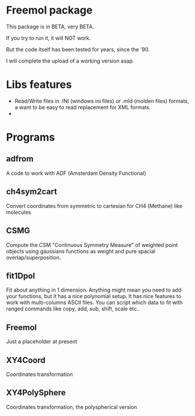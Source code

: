 # Freemol package

This package is in BETA, very BETA.

If you try to run it, it will NOT work.

But the code itself has been tested for years, since the '90.

I will complete the upload of a working version asap.

# Libs features

  - Read/Write files in .INI (windows ini files) or .mld (molden files) formats,
    a want to be easy to read replacement for XML formats.
  - 

# Programs

## adfrom
   A code to work with ADF (Amsterdam Density Functional)
   
## ch4sym2cart
   Convert coordinates from symmetric to cartesian for CH4 (Methane) like molecules

## CSMG
   Compute the CSM "Continuous Symmetry Measure" of weighted point objects using gaussians
   functions as weight and pure spacial overlap/superposition.

## fit1Dpol
   Fit about anything in 1 dimension. Anything might mean you need to add your functions,
   but it has a nice polynomial setup.
   It has nice features to work with multi-columns ASCII files.
   You can script which data to fit with ranged commands like
   copy, add, sub, shift, scale etc..

## Freemol
   Just a placeholder at present

## XY4Coord
   Coordinates transformation

## XY4PolySphere
   Coordinates transformation, the polyspherical version
